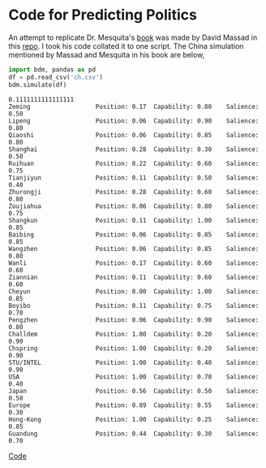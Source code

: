 # Code for Predicting Politics

An attempt to replicate Dr. Mesquita's [book](predicting-politics-mesquita.md) was
made by David Massad in this [repo](https://github.com/dmasad/Agents-In-Conflict).
I took his code collated it to one script. The China simulation mentioned
by Massad and Mesquita in his book are below,

```python
import bdm, pandas as pd
df = pd.read_csv('ch.csv')
bdm.simulate(df)
```

```text
0.1111111111111111
Zeming              	Position: 0.17	Capability: 0.80	Salience: 0.50
Lipeng              	Position: 0.06	Capability: 0.90	Salience: 0.80
Qiaoshi             	Position: 0.06	Capability: 0.85	Salience: 0.80
Shanghai            	Position: 0.28	Capability: 0.30	Salience: 0.50
Ruihuan             	Position: 0.22	Capability: 0.60	Salience: 0.75
Tianjiyun           	Position: 0.11	Capability: 0.50	Salience: 0.40
Zhurongji           	Position: 0.28	Capability: 0.60	Salience: 0.80
Zoujiahua           	Position: 0.06	Capability: 0.80	Salience: 0.75
Shangkun            	Position: 0.11	Capability: 1.00	Salience: 0.85
Baibing             	Position: 0.06	Capability: 0.85	Salience: 0.85
Wangzhen            	Position: 0.06	Capability: 0.85	Salience: 0.80
Wanli               	Position: 0.17	Capability: 0.60	Salience: 0.60
Ziannian            	Position: 0.11	Capability: 0.60	Salience: 0.60
Cheyun              	Position: 0.00	Capability: 1.00	Salience: 0.85
Boyibo              	Position: 0.11	Capability: 0.75	Salience: 0.70
Pengzhen            	Position: 0.06	Capability: 0.90	Salience: 0.80
Challdem            	Position: 1.00	Capability: 0.20	Salience: 0.90
Chspring            	Position: 1.00	Capability: 0.20	Salience: 0.90
STU/INTEL           	Position: 1.00	Capability: 0.40	Salience: 0.90
USA                 	Position: 1.00	Capability: 0.70	Salience: 0.40
Japan               	Position: 0.56	Capability: 0.50	Salience: 0.50
Europe              	Position: 0.89	Capability: 0.55	Salience: 0.30
Hong-Kong           	Position: 1.00	Capability: 0.25	Salience: 0.85
Guandung            	Position: 0.44	Capability: 0.30	Salience: 0.70
```


[Code](bdm.py)

